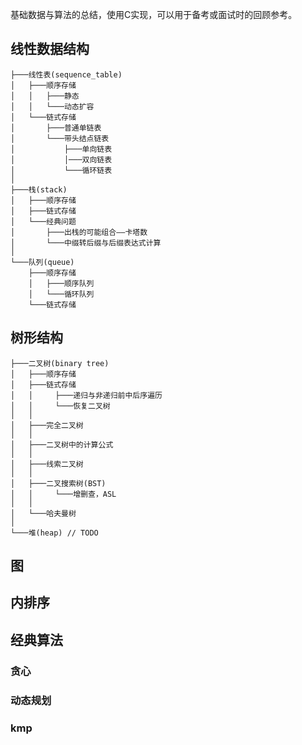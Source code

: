 基础数据与算法的总结，使用C实现，可以用于备考或面试时的回顾参考。

## 线性数据结构
```
├───线性表(sequence_table)
│   ├───顺序存储
│   │   ├───静态
│   │   └───动态扩容
│   └───链式存储
│       ├───普通单链表
│       └───带头结点链表
│           ├───单向链表
│           │───双向链表
│           └───循环链表
│
├───栈(stack)
│   ├───顺序存储
│   ├───链式存储
│   └───经典问题
│       ├───出栈的可能组合——卡塔数
│       └───中缀转后缀与后缀表达式计算
│
└───队列(queue)
    ├───顺序存储
    │   ├───顺序队列
    │   └───循环队列
    └───链式存储        
```

## 树形结构
```
├───二叉树(binary tree)
│   ├───顺序存储
│   ├───链式存储
│   │     ├───递归与非递归前中后序遍历
│   │     └───恢复二叉树
│   │
│   ├───完全二叉树
│   │
│   ├───二叉树中的计算公式
│   │
│   ├───线索二叉树
│   │
│   ├───二叉搜索树(BST)
│   │     └───增删查，ASL
│   │
│   └───哈夫曼树
│
└───堆(heap) // TODO
```

## 图

## 内排序

## 经典算法

### 贪心
### 动态规划
### kmp